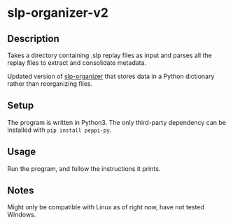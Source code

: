 # slp-organizer-v2
## Description
Takes a directory containing .slp replay files as input and parses all the replay files to extract and consolidate metadata.

Updated version of [slp-organizer](https://github.com/itsonlyMiRE/slp-organizer) that stores data in a Python dictionary rather than reorganizing files.

## Setup
The program is written in Python3. The only third-party dependency can be installed with ``pip install peppi-py``.

## Usage
Run the program, and follow the instructions it prints.

## Notes
Might only be compatible with Linux as of right now, have not tested Windows.